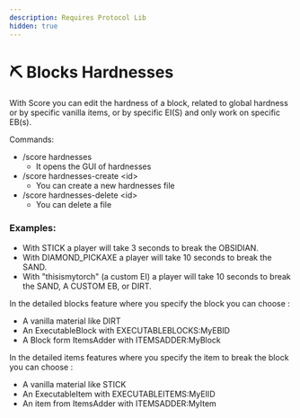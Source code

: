 ```yaml
---
description: Requires Protocol Lib
hidden: true
---
```


# ⛏️   Blocks Hardnesses

With Score you can edit the hardness of a block, related to global hardness or by specific vanilla items, or by specific EI(S) and only work on specific EB(s).

Commands:

* /score hardnesses
  * It opens the GUI of hardnesses
* /score hardnesses-create \<id>
  * You can create a new hardnesses file
* /score hardnesses-delete \<id>
  * You can delete a file

### Examples:

* With STICK a player will take 3 seconds to break the OBSIDIAN.
* With DIAMOND\_PICKAXE a player will take 10 seconds to break the SAND. 
* With "thisismytorch" (a custom EI) a player will take 10 seconds to break the SAND, A CUSTOM EB, or DIRT.

In the detailed blocks feature where you specify the block you can choose : 

* A vanilla material like DIRT
* An ExecutableBlock with EXECUTABLEBLOCKS:MyEBID
* A Block form ItemsAdder  with ITEMSADDER:MyBlock

In the detailed items features where you specify the item to break the block you can choose : 

* A vanilla material like STICK
* An ExecutableItem with EXECUTABLEITEMS:MyEIID
* An item from ItemsAdder with ITEMSADDER:MyItem
